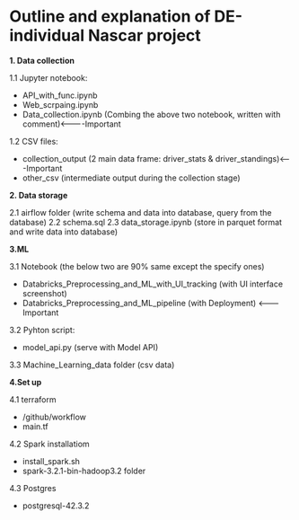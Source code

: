 # Outline and explanation of DE-individual Nascar project

**1. Data collection**

1.1 Jupyter notebook: 
- API_with_func.ipynb
- Web_scrpaing.ipynb
- Data_collection.ipynb (Combing the above two notebook, written with comment)<----Important

1.2 CSV files:
- collection_output (2 main data frame: driver_stats & driver_standings)<---Important
- other_csv (intermediate output during the collection stage)

**2. Data storage**

2.1 airflow folder (write schema and data into database, query from the database)
2.2 schema.sql
2.3 data_storage.ipynb (store in parquet format and write data into database)

**3.ML**

3.1 Notebook (the below two are 90% same except the specify ones)
- Databricks_Preprocessing_and_ML_with_UI_tracking (with UI interface screenshot)
- Databricks_Preprocessing_and_ML_pipeline (with Deployment) <---Important

3.2 Pyhton script:
- model_api.py (serve with Model API)

3.3 Machine_Learning_data folder (csv data)

**4.Set up**

4.1 terraform
- /github/workflow
- main.tf

4.2 Spark installatiom
- install_spark.sh
- spark-3.2.1-bin-hadoop3.2 folder

4.3 Postgres
- postgresql-42.3.2
